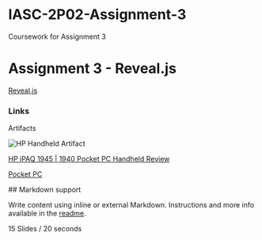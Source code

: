 #   IASC-2P02-Assignment-3
Coursework for Assignment 3

#   Assignment 3 - Reveal.js

[Reveal.js](http://lab.hakim.se/reveal-js/#/)

### Links

Artifacts






![HP Handheld Artifact](https://github.com/rustenburgJ/IASC-2P02-Assignment-3/raw/master/images3/images.png)




[HP iPAQ 1945 | 1940 Pocket PC Handheld Review](http://www.pocketpccentral.net/ipaq1945.htm#ebay)


[Pocket PC](http://pocketpccentral.net/device_menus/pocket_pcs.htm)

<section data-markdown>
  ## Markdown support

  Write content using inline or external Markdown.
  Instructions and more info available in the [readme](https://github.com/hakimel/reveal.js#markdown).
</section>



15 Slides / 20 seconds





